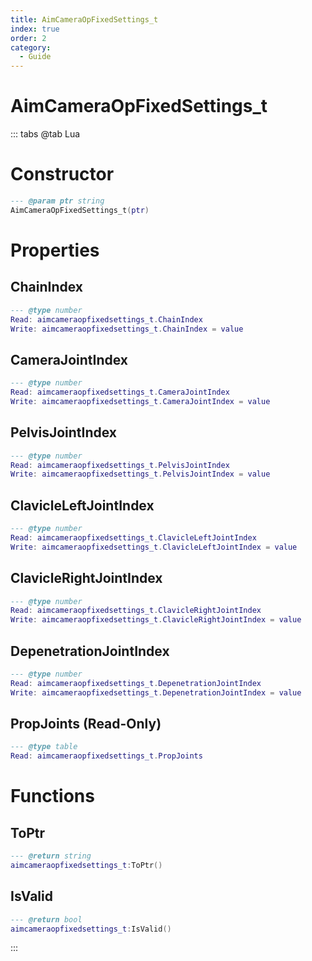```yaml
---
title: AimCameraOpFixedSettings_t
index: true
order: 2
category:
  - Guide
---
```


# AimCameraOpFixedSettings_t

::: tabs
@tab Lua
# Constructor
```lua
--- @param ptr string
AimCameraOpFixedSettings_t(ptr)
```
# Properties
## ChainIndex 
```lua
--- @type number
Read: aimcameraopfixedsettings_t.ChainIndex
Write: aimcameraopfixedsettings_t.ChainIndex = value
```
## CameraJointIndex 
```lua
--- @type number
Read: aimcameraopfixedsettings_t.CameraJointIndex
Write: aimcameraopfixedsettings_t.CameraJointIndex = value
```
## PelvisJointIndex 
```lua
--- @type number
Read: aimcameraopfixedsettings_t.PelvisJointIndex
Write: aimcameraopfixedsettings_t.PelvisJointIndex = value
```
## ClavicleLeftJointIndex 
```lua
--- @type number
Read: aimcameraopfixedsettings_t.ClavicleLeftJointIndex
Write: aimcameraopfixedsettings_t.ClavicleLeftJointIndex = value
```
## ClavicleRightJointIndex 
```lua
--- @type number
Read: aimcameraopfixedsettings_t.ClavicleRightJointIndex
Write: aimcameraopfixedsettings_t.ClavicleRightJointIndex = value
```
## DepenetrationJointIndex 
```lua
--- @type number
Read: aimcameraopfixedsettings_t.DepenetrationJointIndex
Write: aimcameraopfixedsettings_t.DepenetrationJointIndex = value
```
## PropJoints (Read-Only)
```lua
--- @type table
Read: aimcameraopfixedsettings_t.PropJoints
```
# Functions
## ToPtr
```lua
--- @return string
aimcameraopfixedsettings_t:ToPtr()
```
## IsValid
```lua
--- @return bool
aimcameraopfixedsettings_t:IsValid()
```

:::